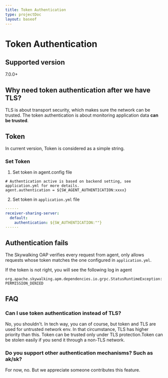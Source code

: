 ```yaml
---
title: Token Authentication
type: projectDoc
layout: baseof
---
```

# Token Authentication
## Supported version
7.0.0+

## Why need token authentication after we have TLS?
TLS is about transport security, which makes sure the network can be trusted. 
The token authentication is about monitoring application data **can be trusted**.

## Token 
In current version, Token is considered as a simple string.

### Set Token
1. Set token in agent.config file
```properties
# Authentication active is based on backend setting, see application.yml for more details.
agent.authentication = ${SW_AGENT_AUTHENTICATION:xxxx}
```

2. Set token in `application.yml` file
```yaml
······
receiver-sharing-server:
  default:
    authentication: ${SW_AUTHENTICATION:""}
······
```

## Authentication fails
The Skywalking OAP verifies every request from agent, only allows requests whose token matches the one configured in `application.yml`.

If the token is not right, you will see the following log in agent
```
org.apache.skywalking.apm.dependencies.io.grpc.StatusRuntimeException: PERMISSION_DENIED
```

## FAQ
### Can I use token authentication instead of TLS?
No, you shouldn't. In tech way, you can of course, but token and TLS are used for untrusted network env. In that circumstance,
TLS has higher priority than this. Token can be trusted only under TLS protection.Token can be stolen easily if you 
send it through a non-TLS network.

### Do you support other authentication mechanisms? Such as ak/sk?
For now, no. But we appreciate someone contributes this feature. 
